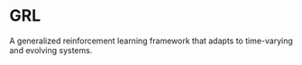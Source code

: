 # GRL
A generalized reinforcement learning framework that adapts to time-varying and evolving systems. 
